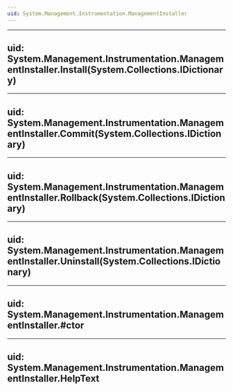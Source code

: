 ```yaml
---
uid: System.Management.Instrumentation.ManagementInstaller
---
```


---
uid: System.Management.Instrumentation.ManagementInstaller.Install(System.Collections.IDictionary)
---

---
uid: System.Management.Instrumentation.ManagementInstaller.Commit(System.Collections.IDictionary)
---

---
uid: System.Management.Instrumentation.ManagementInstaller.Rollback(System.Collections.IDictionary)
---

---
uid: System.Management.Instrumentation.ManagementInstaller.Uninstall(System.Collections.IDictionary)
---

---
uid: System.Management.Instrumentation.ManagementInstaller.#ctor
---

---
uid: System.Management.Instrumentation.ManagementInstaller.HelpText
---
